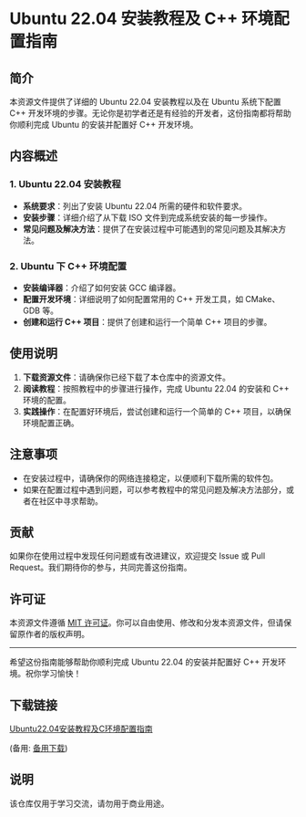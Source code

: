 # Ubuntu 22.04 安装教程及 C++ 环境配置指南

## 简介

本资源文件提供了详细的 Ubuntu 22.04 安装教程以及在 Ubuntu 系统下配置 C++ 开发环境的步骤。无论你是初学者还是有经验的开发者，这份指南都将帮助你顺利完成 Ubuntu 的安装并配置好 C++ 开发环境。

## 内容概述

### 1. Ubuntu 22.04 安装教程

- **系统要求**：列出了安装 Ubuntu 22.04 所需的硬件和软件要求。
- **安装步骤**：详细介绍了从下载 ISO 文件到完成系统安装的每一步操作。
- **常见问题及解决方法**：提供了在安装过程中可能遇到的常见问题及其解决方法。

### 2. Ubuntu 下 C++ 环境配置

- **安装编译器**：介绍了如何安装 GCC 编译器。
- **配置开发环境**：详细说明了如何配置常用的 C++ 开发工具，如 CMake、GDB 等。
- **创建和运行 C++ 项目**：提供了创建和运行一个简单 C++ 项目的步骤。

## 使用说明

1. **下载资源文件**：请确保你已经下载了本仓库中的资源文件。
2. **阅读教程**：按照教程中的步骤进行操作，完成 Ubuntu 22.04 的安装和 C++ 环境的配置。
3. **实践操作**：在配置好环境后，尝试创建和运行一个简单的 C++ 项目，以确保环境配置正确。

## 注意事项

- 在安装过程中，请确保你的网络连接稳定，以便顺利下载所需的软件包。
- 如果在配置过程中遇到问题，可以参考教程中的常见问题及解决方法部分，或者在社区中寻求帮助。

## 贡献

如果你在使用过程中发现任何问题或有改进建议，欢迎提交 Issue 或 Pull Request。我们期待你的参与，共同完善这份指南。

## 许可证

本资源文件遵循 [MIT 许可证](LICENSE)。你可以自由使用、修改和分发本资源文件，但请保留原作者的版权声明。

---

希望这份指南能够帮助你顺利完成 Ubuntu 22.04 的安装并配置好 C++ 开发环境。祝你学习愉快！

## 下载链接
[Ubuntu22.04安装教程及C环境配置指南](https://pan.quark.cn/s/4d9c71b9a493) 

(备用: [备用下载](https://pan.baidu.com/s/1UbO59ejObf8O-QtdsKzNOA?pwd=1234))

## 说明

该仓库仅用于学习交流，请勿用于商业用途。
